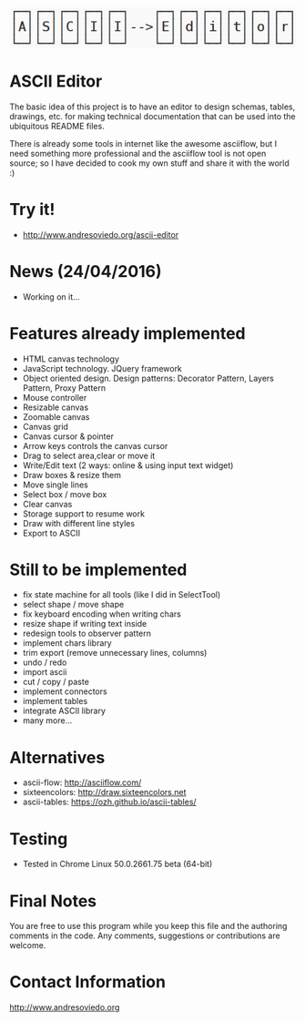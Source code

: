 ![alt tag](https://github.com/andresoviedo/ascii-editor/blob/master/ascii-editor.png?raw=true)

ASCII Editor
============

The basic idea of this project is to have an editor to design schemas, tables, drawings, etc. for making technical documentation that can be
used into the ubiquitous README files.

There is already some tools in internet like the awesome asciiflow, but I need something more professional and the asciiflow tool is not open source;
so I have decided to cook my own stuff and share it with the world :)


Try it!
=======

* http://www.andresoviedo.org/ascii-editor


News (24/04/2016)
=================

- Working on it...


Features already implemented
============================

- HTML canvas technology
- JavaScript technology. JQuery framework
- Object oriented design. Design patterns: Decorator Pattern, Layers Pattern, Proxy Pattern
- Mouse controller
- Resizable canvas
- Zoomable canvas
- Canvas grid
- Canvas cursor & pointer
- Arrow keys controls the canvas cursor
- Drag to select area,clear or move it
- Write/Edit text (2 ways: online & using input text widget)
- Draw boxes & resize them
- Move single lines
- Select box / move box
- Clear canvas
- Storage support to resume work
- Draw with different line styles
- Export to ASCII


Still to be implemented
=======================

- fix state machine for all tools (like I did in SelectTool)
- select shape / move shape
- fix keyboard encoding when writing chars
- resize shape if writing text inside
- redesign tools to observer pattern
- implement chars library
- trim export (remove unnecessary lines, columns)
- undo / redo
- import ascii
- cut / copy / paste
- implement connectors
- implement tables
- integrate ASCII library
- many more...


Alternatives
============

* ascii-flow: http://asciiflow.com/
* sixteencolors: http://draw.sixteencolors.net
* ascii-tables: https://ozh.github.io/ascii-tables/


Testing
=======

* Tested in Chrome Linux 50.0.2661.75 beta (64-bit)


Final Notes
===========

You are free to use this program while you keep this file and the authoring comments in the code. Any comments, suggestions or contributions are welcome.


Contact Information
===================

http://www.andresoviedo.org
